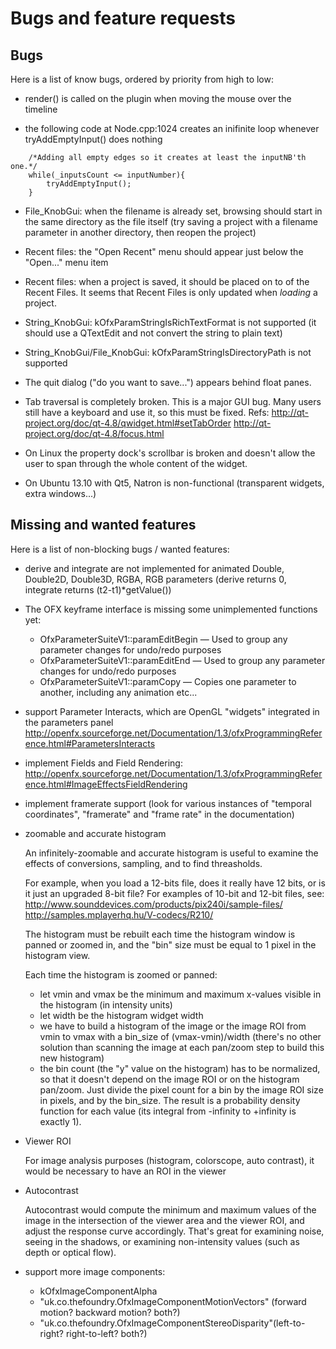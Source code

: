 Bugs and feature requests
=========================

Bugs
----

Here is a list of know bugs, ordered by priority from high to low:

- render() is called on the plugin when moving the mouse over the timeline

- the following code at Node.cpp:1024 creates an inifinite loop whenever tryAddEmptyInput() does nothing
```
    /*Adding all empty edges so it creates at least the inputNB'th one.*/
    while(_inputsCount <= inputNumber){
        tryAddEmptyInput();
    }
```

- File_KnobGui: when the filename is already set, browsing should
  start in the same directory as the file itself (try saving a project
  with a filename parameter in another directory, then reopen the
  project)

- Recent files: the "Open Recent" menu should appear just below the
  "Open..." menu item

- Recent files: when a project is saved, it should be placed on to of
  the Recent Files. It seems that Recent Files is only updated when
  *loading* a project.

- String_KnobGui: kOfxParamStringIsRichTextFormat  is not supported (it should use a QTextEdit and not convert the string to plain text)

- String_KnobGui/File_KnobGui: kOfxParamStringIsDirectoryPath is not supported

- The quit dialog ("do you want to save...") appears behind float panes.

- Tab traversal is completely broken. This is a major GUI bug.
  Many users still have a keyboard and use it, so this must be fixed.
  Refs:
  http://qt-project.org/doc/qt-4.8/qwidget.html#setTabOrder
  http://qt-project.org/doc/qt-4.8/focus.html

- On Linux the property dock's scrollbar is broken and doesn't allow the user to span through
the whole content of the widget.

- On Ubuntu 13.10 with Qt5, Natron is non-functional (transparent widgets, extra windows...)

Missing and wanted features
---------------------------

Here is a list of non-blocking bugs / wanted features:

- derive and integrate are not implemented for animated Double,
  Double2D, Double3D, RGBA, RGB parameters (derive returns 0,
  integrate returns (t2-t1)*getValue())

- The OFX keyframe interface is missing some unimplemented functions yet:
  - OfxParameterSuiteV1::paramEditBegin — Used to group any parameter changes for undo/redo purposes
  - OfxParameterSuiteV1::paramEditEnd — Used to group any parameter changes for undo/redo purposes
  - OfxParameterSuiteV1::paramCopy — Copies one parameter to another, including any animation etc...

- support Parameter Interacts, which are OpenGL "widgets" integrated in the parameters panel
http://openfx.sourceforge.net/Documentation/1.3/ofxProgrammingReference.html#ParametersInteracts

- implement Fields and Field Rendering:
  http://openfx.sourceforge.net/Documentation/1.3/ofxProgrammingReference.html#ImageEffectsFieldRendering

- implement framerate support
  (look for various instances of "temporal coordinates", "framerate" and "frame rate" in the documentation)

- zoomable and accurate histogram

  An infinitely-zoomable and accurate histogram is useful to examine the
  effects of conversions, sampling, and to find threasholds.

  For example, when you load a 12-bits file, does it really have 12
  bits, or is it just an upgraded 8-bit file?
  For examples of 10-bit and 12-bit files, see:
  http://www.sounddevices.com/products/pix240i/sample-files/
  http://samples.mplayerhq.hu/V-codecs/R210/

  The histogram must be rebuilt each time the histogram window is panned
  or zoomed in, and the "bin" size must be equal to 1 pixel in the
  histogram view.

  Each time the histogram is zoomed or panned:
  - let vmin and vmax be the minimum and maximum x-values visible in the
    histogram (in intensity units)
  - let width be the histogram widget width
  - we have to build a histogram of the image or the image ROI from vmin
    to vmax with a bin_size of (vmax-vmin)/width (there's no other
    solution than scanning the image at each pan/zoom step to build this
    new histogram)
  - the bin count (the "y" value on the histogram) has to be normalized,
    so that it doesn't depend on the image ROI or on the histogram
    pan/zoom. Just divide the pixel count for a bin by the image ROI size
    in pixels, and by the bin_size. The result is a probability density
    function for each value (its integral from -infinity to +infinity is
    exactly 1).

- Viewer ROI

  For image analysis purposes (histogram, colorscope, auto contrast), it
  would be necessary to have an ROI in the viewer

- Autocontrast

  Autocontrast would compute the minimum and maximum values of the image
  in the intersection of the viewer area and the viewer ROI, and adjust
  the response curve accordingly. That's great for examining noise,
  seeing in the shadows, or examining non-intensity values (such as
  depth or optical flow).

- support more image components:
  - kOfxImageComponentAlpha
  - "uk.co.thefoundry.OfxImageComponentMotionVectors" (forward motion?  backward motion? both?)
  - "uk.co.thefoundry.OfxImageComponentStereoDisparity"(left-to-right? right-to-left? both?)

